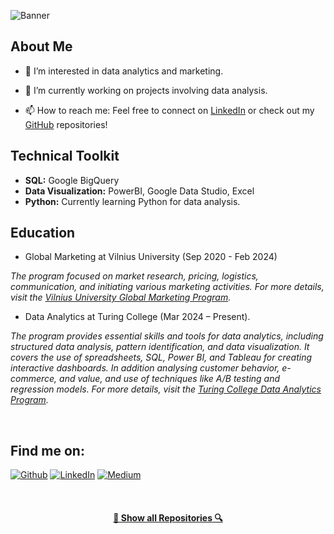 ![Banner](https://github.com/user-attachments/assets/da38bad8-2286-4acb-9a42-a3da177d74c4)


## About Me

- 👀 I’m interested in data analytics and marketing.

- 🔭 I’m currently working on projects involving data analysis. <!-- - 🌱 I’m currently learning Python -- soon. -->
<!-- - 🖥️ My portfolio Website at <a href="https://dongric1.github.io/" target="blank">Here</a> <i>🚧 Pardon the dust! This page is still under construction.</i> <!-- 📄 This is <a href="nuorododa į resume">My Resume</a> (<i> & English Version</i>)  -->

- 📫 How to reach me: Feel free to connect on [LinkedIn](https://www.linkedin.com/in/donatas-gricius001/) or check out my [GitHub](https://github.com/dongric1?tab=repositories) repositories!

## Technical Toolkit
- **SQL:** Google BigQuery
- **Data Visualization:** PowerBI, Google Data Studio, Excel
- **Python:** Currently learning Python for data analysis.


## Education
- Global Marketing at Vilnius University (Sep 2020 - Feb 2024)
  
*The program focused on market research, pricing, logistics, communication, and initiating various marketing activities. For more details, visit the [Vilnius University Global Marketing Program](https://www.vu.lt/en/studies/bachelor-and-integrated-studies/global-marketing).*

- Data Analytics at Turing College (Mar 2024 – Present).
  
*The program provides essential skills and tools for data analytics, including structured data analysis, pattern identification, and data visualization. It covers the use of spreadsheets, SQL, Power BI, and Tableau for creating interactive dashboards. In addition analysing customer behavior, e-commerce, and value, and use of techniques like A/B testing and regression models. For more details, visit the [Turing College Data Analytics Program](https://www.turingcollege.com/data-analytics).*






<!--- Connect  -->
<br/>
<h2 align="left">Find me on: </h2>
 
<p><a href="https://github.com/dongric1" target="_blank"><img alt="Github" src="https://img.shields.io/badge/GitHub-%2312100E.svg?&style=for-the-badge&logo=Github&logoColor=white" /></a> <a href="https://www.linkedin.com/in/donatas-gricius001/" target="_blank"><img alt="LinkedIn" src="https://img.shields.io/badge/linkedin-%230077B5.svg?&style=for-the-badge&logo=linkedin&logoColor=white" /></a> <a href="https://medium.com/@dongric" target="_blank"><img alt="Medium" src="https://img.shields.io/badge/medium-%2312100E.svg?&style=for-the-badge&logo=medium&logoColor=white" /></a>
</p>



</div>
<br>
<div width="100%" align="center">

<h4 align="center">
  <a href="https://github.com/dongric1?tab=repositories" title="Show Repositories">🔎 Show all Repositories 🔍</a>
</h4>


